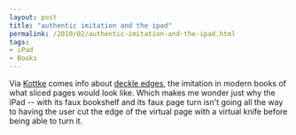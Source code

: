 ```yaml
---
layout: post
title: "authentic imitation and the ipad"
permalink: /2010/02/authentic-imitation-and-the-ipad.html
tags:
- iPad
- Books
---
```


Via [Kottke](http://kottke.org/10/02/authentic-imitation) comes info about [deckle edges](http://www.themillions.com/2010/02/deckle-edge-in-the-age-of-mechanical-reproduction.html), the imitation in modern books of what sliced pages would look like. Which makes me wonder just why the iPad -- with its faux bookshelf and its faux page turn isn't going all the way to having the user cut the edge of the virtual page with a virtual knife before being able to turn it.